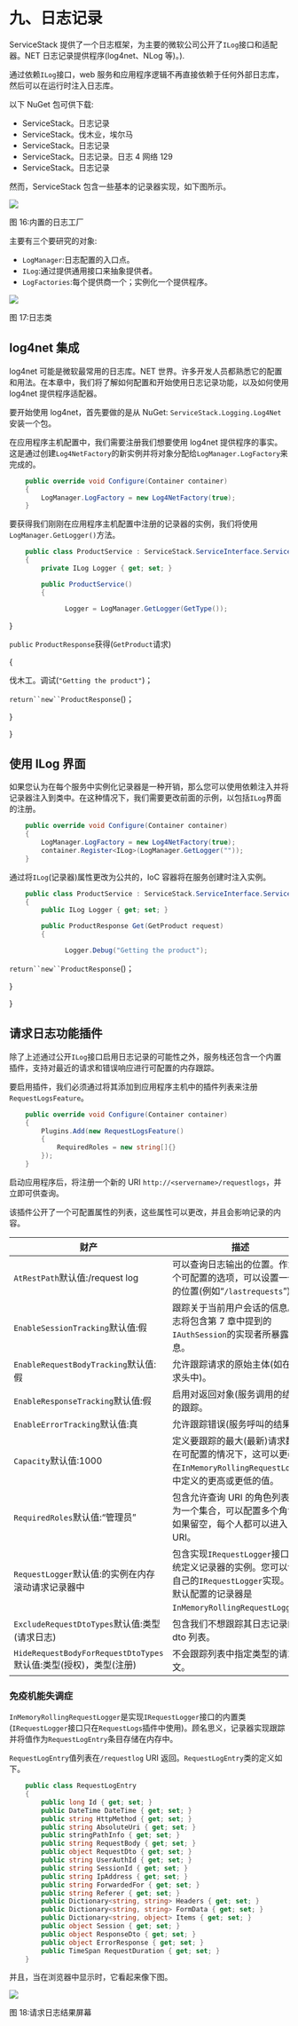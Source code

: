 # 九、日志记录

ServiceStack 提供了一个日志框架，为主要的微软公司公开了`ILog`接口和适配器。NET 日志记录提供程序(log4net、NLog 等)。).

通过依赖`ILog`接口，web 服务和应用程序逻辑不再直接依赖于任何外部日志库，然后可以在运行时注入日志库。

以下 NuGet 包可供下载:

*   ServiceStack。日志记录
*   ServiceStack。伐木业，埃尔马
*   ServiceStack。日志记录
*   ServiceStack。日志记录。日志 4 网络 129
*   ServiceStack。日志记录

然而，ServiceStack 包含一些基本的记录器实现，如下图所示。

![](img/image023.jpg)

图 16:内置的日志工厂

主要有三个要研究的对象:

*   `LogManager`:日志配置的入口点。
*   `ILog`:通过提供通用接口来抽象提供者。
*   `LogFactories`:每个提供商一个；实例化一个提供程序。

![](img/image024.jpg)

图 17:日志类

## log4net 集成

log4net 可能是微软最常用的日志库。NET 世界。许多开发人员都熟悉它的配置和用法。在本章中，我们将了解如何配置和开始使用日志记录功能，以及如何使用 log4net 提供程序适配器。

要开始使用 log4net，首先要做的是从 NuGet: `ServiceStack.Logging.Log4Net`安装一个包。

在应用程序主机配置中，我们需要注册我们想要使用 log4net 提供程序的事实。这是通过创建`Log4NetFactory`的新实例并将对象分配给`LogManager.LogFactory`来完成的。

```cs
    public override void Configure(Container container)
    {
        LogManager.LogFactory = new Log4NetFactory(true);
    }

```

要获得我们刚刚在应用程序主机配置中注册的记录器的实例，我们将使用`LogManager.GetLogger()`方法。

```cs
    public class ProductService : ServiceStack.ServiceInterface.Service
    {
        private ILog Logger { get; set; }

        public ProductService()
        {

              Logger = LogManager.GetLogger(GetType());

```

}

`public` `ProductResponse`获得(`GetProduct`请求)

{

伐木工。调试(`"Getting the product"`)；

`return``new``ProductResponse`()；

}

}

## 使用 ILog 界面

如果您认为在每个服务中实例化记录器是一种开销，那么您可以使用依赖注入并将记录器注入到类中。在这种情况下，我们需要更改前面的示例，以包括`ILog`界面的注册。

```cs
    public override void Configure(Container container)
    {
        LogManager.LogFactory = new Log4NetFactory(true);
        container.Register<ILog>(LogManager.GetLogger(""));
    }

```

通过将`ILog`(记录器)属性更改为公共的，IoC 容器将在服务创建时注入实例。

```cs
    public class ProductService : ServiceStack.ServiceInterface.Service
    {
        public ILog Logger { get; set; }

        public ProductResponse Get(GetProduct request)
        {

              Logger.Debug("Getting the product");

```

`return``new``ProductResponse`()；

}

}

## 请求日志功能插件

除了上述通过公开`ILog`接口启用日志记录的可能性之外，服务栈还包含一个内置插件，支持对最近的请求和错误响应进行可配置的内存跟踪。

要启用插件，我们必须通过将其添加到应用程序主机中的插件列表来注册`RequestLogsFeature`。

```cs
    public override void Configure(Container container)
    {
        Plugins.Add(new RequestLogsFeature()
        {
            RequiredRoles = new string[]{}
        });               
    }

```

启动应用程序后，将注册一个新的 URI `http://<servername>/requestlogs`，并立即可供查询。

该插件公开了一个可配置属性的列表，这些属性可以更改，并且会影响记录的内容。

| 财产 | 描述 |
| --- | --- |
| `AtRestPath`默认值:/request log | 可以查询日志输出的位置。作为一个可配置的选项，可以设置一个新的位置(例如“`/lastrequests`”)。 |
| `EnableSessionTracking`默认值:假 | 跟踪关于当前用户会话的信息。日志将包含第 7 章中提到的`IAuthSession`的实现者所暴露的信息。 |
| `EnableRequestBodyTracking`默认值:假 | 允许跟踪请求的原始主体(如在请求头中)。 |
| `EnableResponseTracking`默认值:假 | 启用对返回对象(服务调用的结果)的跟踪。 |
| `EnableErrorTracking`默认值:真 | 允许跟踪错误(服务呼叫的结果)。 |
| `Capacity`默认值:1000 | 定义要跟踪的最大(最新)请求数。在可配置的情况下，这可以更改为在`InMemoryRollingRequestLogger`中定义的更高或更低的值。 |
| `RequiredRoles`默认值:“管理员” | 包含允许查询 URI 的角色列表。作为一个集合，可以配置多个角色。如果留空，每个人都可以进入 URI。 |
| `RequestLogger`默认值:的实例在内存滚动请求记录器中 | 包含实现`IRequestLogger`接口的系统定义记录器的实例。您可以创建自己的`IRequestLogger`实现。系统默认配置的记录器是`InMemoryRollingRequestLogger`。 |
| `ExcludeRequestDtoTypes`默认值:类型(请求日志) | 包含我们不想跟踪其日志记录的 dto 列表。 |
| `HideRequestBodyForRequestDtoTypes`默认值:类型(授权)，类型(注册) | 不会跟踪列表中指定类型的请求正文。 |

### 免疫机能失调症

`InMemoryRollingRequestLogger`是实现`IRequestLogger`接口的内置类(`IRequestLogger`接口只在`RequestLogs`插件中使用)。顾名思义，记录器实现跟踪并将值作为`RequestLogEntry`条目存储在内存中。

`RequestLogEntry`值列表在`/requestlog` URI 返回。`RequestLogEntry`类的定义如下。

```cs
    public class RequestLogEntry
    {
        public long Id { get; set; }
        public DateTime DateTime { get; set; }
        public string HttpMethod { get; set; }
        public string AbsoluteUri { get; set; }
        public stringPathInfo { get; set; }
        public string RequestBody { get; set; }
        public object RequestDto { get; set; }
        public string UserAuthId { get; set; }
        public string SessionId { get; set; }
        public string IpAddress { get; set; }
        public string ForwardedFor { get; set; }
        public string Referer { get; set; }
        public Dictionary<string, string> Headers { get; set; }
        public Dictionary<string, string> FormData { get; set; }
        public Dictionary<string, object> Items { get; set; }
        public object Session { get; set; }
        public object ResponseDto { get; set; }
        public object ErrorResponse { get; set; }
        public TimeSpan RequestDuration { get; set; }
    }

```

并且，当在浏览器中显示时，它看起来像下图。

![](img/image025.jpg)

图 18:请求日志结果屏幕